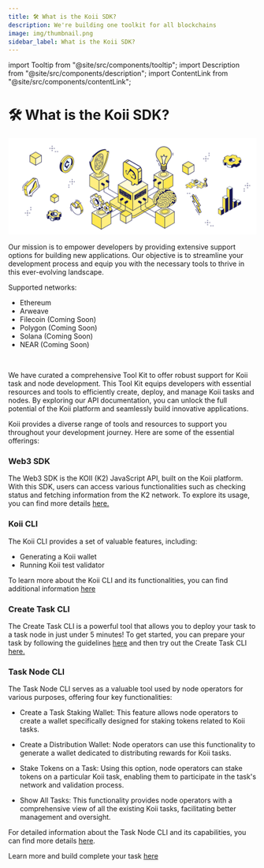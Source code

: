 ```yaml
---
title: 🛠 What is the Koii SDK?
description: We're building one toolkit for all blockchains
image: img/thumbnail.png
sidebar_label: What is the Koii SDK?
---
```


import Tooltip from "@site/src/components/tooltip";
import Description from "@site/src/components/description";
import ContentLink from "@site/src/components/contentLink";

# 🛠 What is the Koii SDK?

![Banner](./img/What%20is%20the%20Koii%20SDK_.svg)

<Description
  text="We're building one toolkit for all blockchains"
/>

Our mission is to empower developers by providing extensive support options for building new applications. Our objective is to streamline your development process and equip you with the necessary tools to thrive in this ever-evolving landscape.&#x20;

Supported networks:

- Ethereum
- Arweave
- Filecoin (Coming Soon)
- Polygon (Coming Soon)
- Solana (Coming Soon)
- NEAR (Coming Soon)

<br />

We have curated a comprehensive Tool Kit to offer robust support for Koii task and node development. This Tool Kit equips developers with essential resources and tools to efficiently create, deploy, and manage Koii tasks and nodes. By exploring our API documentation, you can unlock the full potential of the Koii platform and seamlessly build innovative applications.

Koii provides a diverse range of tools and resources to support you throughout your development journey. Here are some of the essential offerings:

### Web3 SDK

The Web3 SDK is the KOII (K2) JavaScript API, built on the Koii platform. With this SDK, users can access various functionalities such as checking status and fetching information from the K2 network. To explore its usage, you can find more details [here.](./koii-javascript-api)

### Koii CLI

The Koii CLI provides a set of valuable features, including:

- Generating a Koii wallet
- Running Koii test validator

To learn more about the Koii CLI and its functionalities, you can find additional information [here](/develop/category/koii-command-line-tool)

### Create Task CLI

The Create Task CLI is a powerful tool that allows you to deploy your task to a task node in just under 5 minutes! To get started, you can prepare your task by following the guidelines [here](./quickstart/hello-world/introduction) and then try out the Create Task CLI [here.](/develop/command-line-tool/create-task-cli)

### Task Node CLI

The Task Node CLI serves as a valuable tool used by node operators for various purposes, offering four key functionalities:

- Create a Task Staking Wallet:
  This feature allows node operators to create a wallet specifically designed for staking tokens related to Koii tasks.

- Create a Distribution Wallet:
  Node operators can use this functionality to generate a wallet dedicated to distributing rewards for Koii tasks.

- Stake Tokens on a Task:
  Using this option, node operators can stake tokens on a particular Koii task, enabling them to participate in the task's network and validation process.

- Show All Tasks:
  This functionality provides node operators with a comprehensive view of all the existing Koii tasks, facilitating better management and oversight.

For detailed information about the Task Node CLI and its capabilities, you can find more details [here](/develop/command-line-tool/task-node-cli).

Learn more and build complete your task [here](./quickstart/hello-world/introduction)

<!-- ### Looking for a quick start?

Head to our [Koii-X docs](/develop/build-dapps-with-koii/welcome-to-koii-x/) to learn how you can deploy a dApp in under 10 minutes today.

<ContentLink title="👋 Welcome to koii-X" link="/develop/build-dapps-with-koii/welcome-to-koii-x/"/> -->
